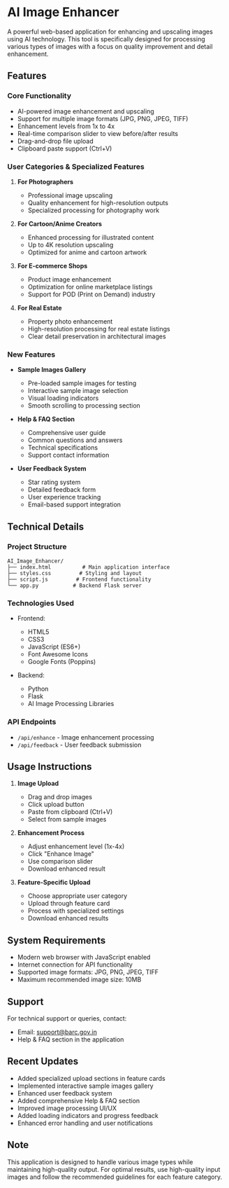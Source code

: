 # AI Image Enhancer

A powerful web-based application for enhancing and upscaling images using AI technology. This tool is specifically designed for processing various types of images with a focus on quality improvement and detail enhancement.

## Features

### Core Functionality
- AI-powered image enhancement and upscaling
- Support for multiple image formats (JPG, PNG, JPEG, TIFF)
- Enhancement levels from 1x to 4x
- Real-time comparison slider to view before/after results
- Drag-and-drop file upload
- Clipboard paste support (Ctrl+V)

### User Categories & Specialized Features
1. **For Photographers**
   - Professional image upscaling
   - Quality enhancement for high-resolution outputs
   - Specialized processing for photography work

2. **For Cartoon/Anime Creators**
   - Enhanced processing for illustrated content
   - Up to 4K resolution upscaling
   - Optimized for anime and cartoon artwork

3. **For E-commerce Shops**
   - Product image enhancement
   - Optimization for online marketplace listings
   - Support for POD (Print on Demand) industry

4. **For Real Estate**
   - Property photo enhancement
   - High-resolution processing for real estate listings
   - Clear detail preservation in architectural images

### New Features
- **Sample Images Gallery**
  - Pre-loaded sample images for testing
  - Interactive sample image selection
  - Visual loading indicators
  - Smooth scrolling to processing section

- **Help & FAQ Section**
  - Comprehensive user guide
  - Common questions and answers
  - Technical specifications
  - Support contact information

- **User Feedback System**
  - Star rating system
  - Detailed feedback form
  - User experience tracking
  - Email-based support integration

## Technical Details

### Project Structure
```
AI_Image_Enhancer/
├── index.html          # Main application interface
├── styles.css         # Styling and layout
├── script.js         # Frontend functionality
└── app.py           # Backend Flask server
```

### Technologies Used
- Frontend:
  - HTML5
  - CSS3
  - JavaScript (ES6+)
  - Font Awesome Icons
  - Google Fonts (Poppins)

- Backend:
  - Python
  - Flask
  - AI Image Processing Libraries

### API Endpoints
- `/api/enhance` - Image enhancement processing
- `/api/feedback` - User feedback submission

## Usage Instructions

1. **Image Upload**
   - Drag and drop images
   - Click upload button
   - Paste from clipboard (Ctrl+V)
   - Select from sample images

2. **Enhancement Process**
   - Adjust enhancement level (1x-4x)
   - Click "Enhance Image"
   - Use comparison slider
   - Download enhanced result

3. **Feature-Specific Upload**
   - Choose appropriate user category
   - Upload through feature card
   - Process with specialized settings
   - Download enhanced results

## System Requirements
- Modern web browser with JavaScript enabled
- Internet connection for API functionality
- Supported image formats: JPG, PNG, JPEG, TIFF
- Maximum recommended image size: 10MB

## Support
For technical support or queries, contact:
- Email: support@barc.gov.in
- Help & FAQ section in the application

## Recent Updates
- Added specialized upload sections in feature cards
- Implemented interactive sample images gallery
- Enhanced user feedback system
- Added comprehensive Help & FAQ section
- Improved image processing UI/UX
- Added loading indicators and progress feedback
- Enhanced error handling and user notifications

## Note
This application is designed to handle various image types while maintaining high-quality output. For optimal results, use high-quality input images and follow the recommended guidelines for each feature category. 